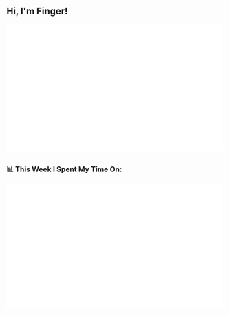 <h2> Hi, I'm Finger!</h2>

<img align="right" src="https://raw.githubusercontent.com/spianmo/github-stats/master/generated/overview.svg#gh-light-mode-only">

<!-- <img align="right" height="160em" src="https://github-readme-stats-eight-theta.vercel.app/api/top-langs/?username=spianmo&layout=compact&langs_count=8&theme=algolia"/>	 -->
	
```go
package main

type Me struct {
	Name   string
	Job    string
	Code   string
	Skills string
}

func main() {
	me := &Me{
		Name:   "Finger",
		Job:    "Client-side Engineer",
		Code:   "Java and C++ and Others",
		Skills: "Android Security NLP ^o^",
	}
	_ = me
}
```


<h3>📊 This Week I Spent My Time On:</h3>
<img align='right' src="https://raw.githubusercontent.com/spianmo/github-stats/master/generated/languages.svg#gh-light-mode-only">

<!--START_SECTION:waka-->

```txt
Vue.js                 1 hr 28 mins    █████████▓░░░░░░░░░░░░░░░   38.89 %
Java                   1 hr 13 mins    ████████░░░░░░░░░░░░░░░░░   32.17 %
CMake                  16 mins         █▓░░░░░░░░░░░░░░░░░░░░░░░   07.09 %
Groovy                 11 mins         █▒░░░░░░░░░░░░░░░░░░░░░░░   04.96 %
Ezhil                  7 mins          █░░░░░░░░░░░░░░░░░░░░░░░░   03.40 %
```

<!--END_SECTION:waka-->
